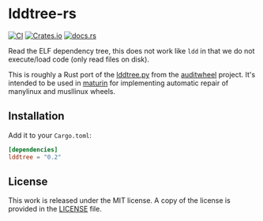 # lddtree-rs

[![CI](https://github.com/messense/lddtree-rs/workflows/CI/badge.svg)](https://github.com/messense/lddtree-rs/actions?query=workflow%3ACI)
[![Crates.io](https://img.shields.io/crates/v/lddtree.svg)](https://crates.io/crates/lddtree)
[![docs.rs](https://docs.rs/lddtree/badge.svg)](https://docs.rs/lddtree/)

Read the ELF dependency tree, this does not work like `ldd` in that we do not execute/load code (only read
files on disk).

This is roughly a Rust port of the [lddtree.py](https://github.com/pypa/auditwheel/blob/main/src/auditwheel/lddtree.py)
from the [auditwheel](https://github.com/pypa/auditwheel) project.
It's intended to be used in [maturin](https://github.com/PyO3/maturin) for
implementing automatic repair of manylinux and musllinux wheels.

## Installation

Add it to your ``Cargo.toml``:

```toml
[dependencies]
lddtree = "0.2"
```

## License

This work is released under the MIT license. A copy of the license is provided
in the [LICENSE](./LICENSE) file.
